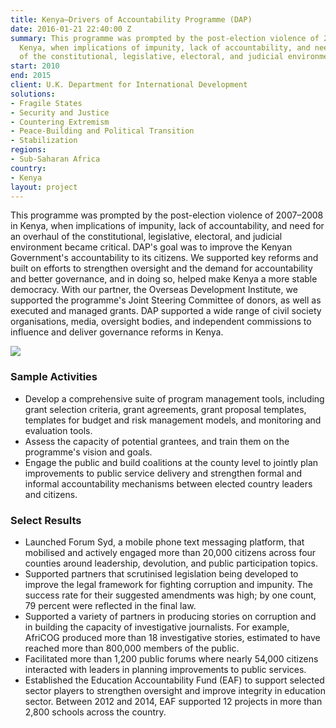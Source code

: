 ```yaml
---
title: Kenya—Drivers of Accountability Programme (DAP)
date: 2016-01-21 22:40:00 Z
summary: This programme was prompted by the post-election violence of 2007–2008 in
  Kenya, when implications of impunity, lack of accountability, and need for an overhaul
  of the constitutional, legislative, electoral, and judicial environment became critical.
start: 2010
end: 2015
client: U.K. Department for International Development
solutions:
- Fragile States
- Security and Justice
- Countering Extremism
- Peace-Building and Political Transition
- Stabilization
regions:
- Sub-Saharan Africa
country:
- Kenya
layout: project
---
```


This programme was prompted by the post-election violence of 2007–2008 in Kenya, when implications of impunity, lack of accountability, and need for an overhaul of the constitutional, legislative, electoral, and judicial environment became critical. DAP's goal was to improve the Kenyan Government's accountability to its citizens. We supported key reforms and built on efforts to strengthen oversight and the demand for accountability and better governance, and in doing so, helped make Kenya a more stable democracy. With our partner, the Overseas Development Institute, we supported the programme's Joint Steering Committee of donors, as well as executed and managed grants. DAP supported a wide range of civil society organisations, media, oversight bodies, and independent commissions to influence and deliver governance reforms in Kenya. 

![][1]

###  Sample Activities

* Develop a comprehensive suite of program management tools, including grant selection criteria, grant agreements, grant proposal templates, templates for budget and risk management models, and monitoring and evaluation tools.
* Assess the capacity of potential grantees, and train them on the programme's vision and goals.
* Engage the public and build coalitions at the county level to jointly plan improvements to public service delivery and strengthen formal and informal accountability mechanisms between elected country leaders and citizens.

###  Select Results

* Launched Forum Syd, a mobile phone text messaging platform, that mobilised and actively engaged more than 20,000 citizens across four counties around leadership, devolution, and public participation topics. 
* Supported partners that scrutinised legislation being developed to
improve the legal framework for fighting corruption and impunity. The success rate for their suggested amendments was high; by one count, 79 percent were reflected in the final law.
* Supported a variety of partners in producing stories on corruption and in building the capacity of investigative journalists. For example, AfriCOG produced more than 18 investigative stories, estimated to have reached more than 800,000 members of the public.
* Facilitated more than 1,200 public forums where nearly 54,000 citizens interacted with leaders in planning improvements to public services.
* Established the Education Accountability Fund (EAF) to support selected sector players to strengthen oversight and improve integrity in education sector. Between 2012 and 2014, EAF supported 12 projects in more than 2,800 schools across the country. 

[1]: https://assetify-dai.com/projects/Kenya----Drivers-of-Accountability-Programme.jpg